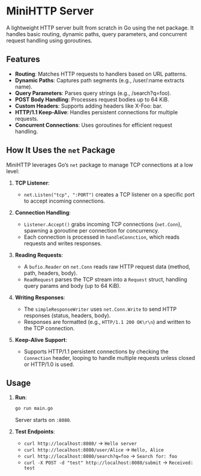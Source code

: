 # MiniHTTP Server

A lightweight HTTP server built from scratch in Go using the net package. It handles basic routing, dynamic paths, query parameters, and concurrent request handling using goroutines.

## Features

- **Routing**: Matches HTTP requests to handlers based on URL patterns.
- **Dynamic Paths**: Captures path segments (e.g., /user/:name extracts name).
- **Query Parameters**: Parses query strings (e.g., /search?q=foo).
- **POST Body Handling**: Processes request bodies up to 64 KiB.
- **Custom Headers**: Supports adding headers like X-Foo: bar.
- **HTTP/1.1 Keep-Alive**: Handles persistent connections for multiple requests.
- **Concurrent Connections**: Uses goroutines for efficient request handling.

## How It Uses the `net` Package

MiniHTTP leverages Go’s `net` package to manage TCP connections at a low level:

1. **TCP Listener**:
   - `net.Listen("tcp", ":PORT")` creates a TCP listener on a specific port to accept incoming connections.

2. **Connection Handling**:
   - `Listener.Accept()` grabs incoming TCP connections (`net.Conn`), spawning a goroutine per connection for concurrency.
   - Each connection is processed in `handleConnction`, which reads requests and writes responses.

3. **Reading Requests**:
   - A `bufio.Reader` on `net.Conn` reads raw HTTP request data (method, path, headers, body).
   - `ReadRequest` parses the TCP stream into a `Request` struct, handling query params and body (up to 64 KiB).

4. **Writing Responses**:
   - The `simpleResponseWriter` uses `net.Conn.Write` to send HTTP responses (status, headers, body).
   - Responses are formatted  (e.g., `HTTP/1.1 200 OK\r\n`) and written to the TCP connection.

5. **Keep-Alive Support**:
   - Supports HTTP/1.1 persistent connections by checking the `Connection` header, looping to handle multiple requests unless closed or HTTP/1.0 is used.

## Usage

1. **Run**:

   ```bash
   go run main.go
   ```

   Server starts on `:8080`.

2. **Test Endpoints**:
   - `curl http://localhost:8080/` → `Hello server`
   - `curl http://localhost:8080/user/Alice` → `Hello, Alice`
   - `curl http://localhost:8080/search?q=foo` → `Search for: foo`
   - `curl -X POST -d "test" http://localhost:8080/submit` → `Received: test`

